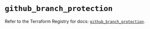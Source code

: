 # `github_branch_protection`

Refer to the Terraform Registry for docs: [`github_branch_protection`](https://registry.terraform.io/providers/integrations/github/6.7.1/docs/resources/branch_protection).
